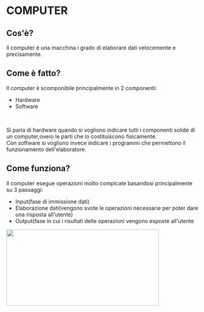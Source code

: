 <html>
<head>
</head>
<body>
<title>COMPUTER</title>
<h1>COMPUTER</h1>
<h2>Cos'è?</h2>
<p>Il computer è una macchina i grado di elaborare dati velocemente e precisamente.</p>
<h2>Come è fatto?</h2>
Il computer è scomponibile principalmente in 2 componenti:<br>
<ul type=”circle”>
  <li>Hardware</li>
  <li>Software</li>
</ul><br>
<p>Si parla di hardware quando si vogliono indicare tutti i componenti solide di un computer,overo le parti che lo costituiscono fisicamente.<br>Con software si vogliono invece indicare i programmi che permettono il funzionamento dell'elaboratore.</p>
<h2>Come funziona?</h2>
<p>Il computer esegue operazioni molto compicate basandosi principalmente su 3 passaggi:<br>
<ul type=”circle”>
  <li>Input(fase di immissione dati)</li>
  <li>Elaborazione dati(vengono svote le operazioni necessarie per poter dare una risposta all'utente)</li>
  <li>Output(fase in cui i risultati delle operazioni vengono esposte all'utente</li>
</ul>
<img src="computer.png" width="400" height="200">
</body>
</html>
